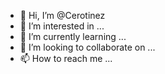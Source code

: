 - 👋 Hi, I’m @Cerotinez
- 👀 I’m interested in ...
- 🌱 I’m currently learning ...
- 💞️ I’m looking to collaborate on ...
- 📫 How to reach me ...

<!---
Cerotinez/Cerotinez is a ✨ special ✨ repository because its `README.md` (this file) appears on your GitHub profile.
You can click the Preview link to take a look at your changes.
--->
